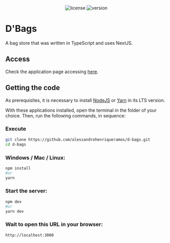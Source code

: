 <p align="center">
    <img
      src="https://img.shields.io/github/license/alessandrohenriqueramos/d-bags?style=for-the-badge&labelColor=000000"
      alt="license"
    />
    <img
      src="https://img.shields.io/github/package-json/v/alessandrohenriqueramos/d-bags?style=for-the-badge&labelColor=000000"
      alt="version"
    />
</p>

# D'Bags

A bag store that was written in TypeScript and uses NextJS.

## Access

Check the application page accessing [here](https://d-bags.vercel.app).

## Getting the code

As prerequisites, it is necessary to install [NodeJS](https://nodejs.org/en/download/) or [Yarn](https://classic.yarnpkg.com/en/docs/install) in its LTS version.

With these applications installed, open the terminal in the folder of your choice. Then, run the following commands, in sequence:

### Execute

```zsh
git clone https://github.com/alessandrohenriqueramos/d-bags.git
cd d-bags
```

### Windows / Mac / Linux:

```zsh
npm install
#or
yarn
```

### Start the server:

```zsh
npm dev
#or
yarn dev
```

### Wait to open this URL in your browser:

```
http://localhost:3000
```
